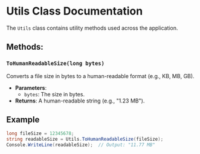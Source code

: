 # Utils Class Documentation

The `Utils` class contains utility methods used across the application.

## Methods:

### `ToHumanReadableSize(long bytes)`
Converts a file size in bytes to a human-readable format (e.g., KB, MB, GB).

- **Parameters**: 
  - `bytes`: The size in bytes.
- **Returns**: A human-readable string (e.g., "1.23 MB").

## Example

```csharp
long fileSize = 12345678;
string readableSize = Utils.ToHumanReadableSize(fileSize);
Console.WriteLine(readableSize);  // Output: "11.77 MB"
```
